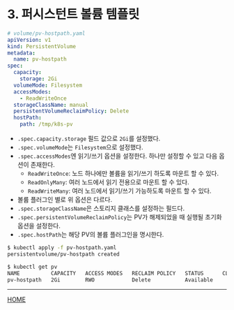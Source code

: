 # 3. 퍼시스턴트 볼륨 템플릿

```yaml
# volume/pv-hostpath.yaml
apiVersion: v1
kind: PersistentVolume
metadata:
  name: pv-hostpath
spec:
  capacity:
    storage: 2Gi
  volumeMode: Filesystem
  accessModes:
    - ReadWriteOnce
  storageClassName: manual
  persistentVolumeReclaimPolicy: Delete
  hostPath:
    path: /tmp/k8s-pv
```

- `.spec.capacity.storage` 필드 값으로 `2Gi`를 설정했다.
- `.spec.volumeMode`는 `Filesystem`으로 설정했다.
- `.spec.accessModes`엔 읽기/쓰기 옵션을 설정한다. 하나만 설정할 수 있고 다음 옵션이 존재한다.
    - `ReadWriteOnce`: 노드 하나에만 볼륨을 읽기/쓰기 하도록 마운트 할 수 있다.
    - `ReadOnlyMany`: 여러 노드에서 읽기 전용으로 마운트 할 수 있다.
    - `ReadWriteMany`: 여러 노드에서 읽기/쓰기 가능하도록 마운트 할 수 있다.
- 볼륨 플러그인 별로 위 옵션은 다르다.
- `.spec.storageClassName`은 스토리지 클래스를 설정하는 필드다.
- `.spec.persistentVolumeReclaimPolicy`는 PV가 해제되었을 때 실행될 초기화 옵션을 설정한다.
- `.spec.hostPath`는 해당 PV의 볼륨 플러그인을 명시한다.

```zsh
$ kubectl apply -f pv-hostpath.yaml 
persistentvolume/pv-hostpath created

$ kubectl get pv
NAME          CAPACITY   ACCESS MODES   RECLAIM POLICY   STATUS      CLAIM   STORAGECLASS   REASON   AGE
pv-hostpath   2Gi        RWO            Delete           Available           manual                  24s
```

-----
[HOME](./index.md)
